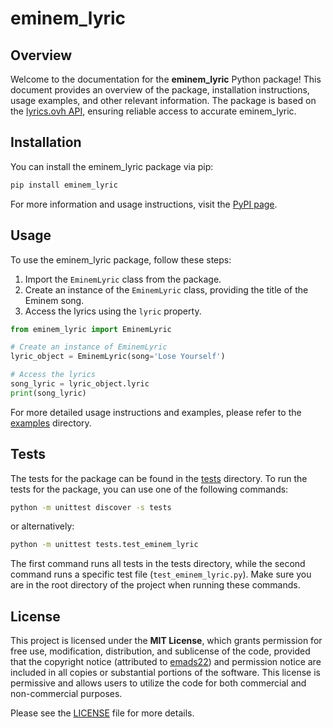 # eminem_lyric

## Overview
Welcome to the documentation for the **eminem_lyric** Python package! This document provides an overview of the package, installation instructions, usage examples, and other relevant information. The package is based on the [lyrics.ovh API](https://lyrics.ovh/), ensuring reliable access to accurate eminem_lyric.

## Installation
You can install the eminem_lyric package via pip:

```bash
pip install eminem_lyric
```

For more information and usage instructions, visit the [PyPI page](https://pypi.org/project/eminem_lyric/).

## Usage
To use the eminem_lyric package, follow these steps:

1. Import the `EminemLyric` class from the package.
2. Create an instance of the `EminemLyric` class, providing the title of the Eminem song.
3. Access the lyrics using the `lyric` property.

```python
from eminem_lyric import EminemLyric

# Create an instance of EminemLyric
lyric_object = EminemLyric(song='Lose Yourself')

# Access the lyrics
song_lyric = lyric_object.lyric
print(song_lyric)
```

For more detailed usage instructions and examples, please refer to the [examples](../examples) directory.

## Tests
The tests for the package can be found in the [tests](../tests) directory. 
To run the tests for the package, you can use one of the following commands:

```bash
python -m unittest discover -s tests
```

or alternatively:

```bash
python -m unittest tests.test_eminem_lyric
```

The first command runs all tests in the tests directory, while the second command runs a specific test file (`test_eminem_lyric.py`). Make sure you are in the root directory of the project when running these commands.

## License
This project is licensed under the **MIT License**, which grants permission for free use, modification, distribution, and sublicense of the code, provided that the copyright notice (attributed to [emads22](https://github.com/emads22)) and permission notice are included in all copies or substantial portions of the software. This license is permissive and allows users to utilize the code for both commercial and non-commercial purposes.

Please see the [LICENSE](LICENSE) file for more details.
